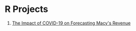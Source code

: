 
# R Projects

1. [The Impact of COVID-19 on Forecasting Macy's Revenue](https://github.com/YyDuanmu/R/tree/main/covid19_macys_revenue)
